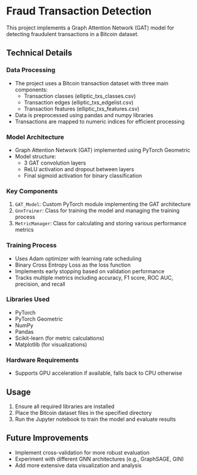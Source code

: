 # Fraud Transaction Detection

This project implements a Graph Attention Network (GAT) model for detecting fraudulent transactions in a Bitcoin dataset.

## Technical Details

### Data Processing
- The project uses a Bitcoin transaction dataset with three main components:
  - Transaction classes (elliptic_txs_classes.csv)
  - Transaction edges (elliptic_txs_edgelist.csv)
  - Transaction features (elliptic_txs_features.csv)
- Data is preprocessed using pandas and numpy libraries
- Transactions are mapped to numeric indices for efficient processing

### Model Architecture
- Graph Attention Network (GAT) implemented using PyTorch Geometric
- Model structure:
  - 3 GAT convolution layers
  - ReLU activation and dropout between layers
  - Final sigmoid activation for binary classification

### Key Components
1. `GAT_Model`: Custom PyTorch module implementing the GAT architecture
2. `GnnTrainer`: Class for training the model and managing the training process
3. `MetricManager`: Class for calculating and storing various performance metrics

### Training Process
- Uses Adam optimizer with learning rate scheduling
- Binary Cross Entropy Loss as the loss function
- Implements early stopping based on validation performance
- Tracks multiple metrics including accuracy, F1 score, ROC AUC, precision, and recall

### Libraries Used
- PyTorch
- PyTorch Geometric
- NumPy
- Pandas
- Scikit-learn (for metric calculations)
- Matplotlib (for visualizations)

### Hardware Requirements
- Supports GPU acceleration if available, falls back to CPU otherwise

## Usage
1. Ensure all required libraries are installed
2. Place the Bitcoin dataset files in the specified directory
3. Run the Jupyter notebook to train the model and evaluate results

## Future Improvements
- Implement cross-validation for more robust evaluation
- Experiment with different GNN architectures (e.g., GraphSAGE, GIN)
- Add more extensive data visualization and analysis
